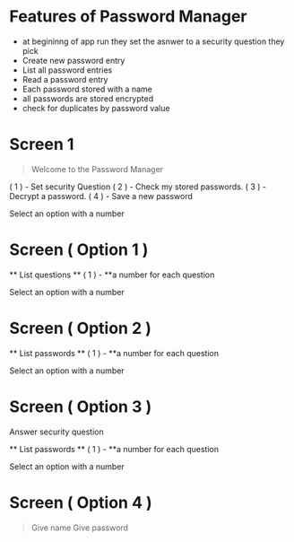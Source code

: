 

# Features of Password Manager
- at begininng of app run they set the asnwer to a security question they pick 
- Create new password entry
- List all password entries
- Read a password entry
- Each password stored with a name
- all passwords are stored encrypted
- check for duplicates by password value



# Screen 1

> Welcome to the Password Manager

( 1 ) - Set security Question
( 2 ) - Check my stored passwords.
( 3 ) - Decrypt a password.
( 4 ) - Save a new password

Select an option with a number

# Screen ( Option 1 )

** List questions **
( 1 ) - **a number for each question

Select an option with a number


# Screen ( Option 2 )

** List passwords **
( 1 ) - **a number for each question

Select an option with a number

# Screen ( Option 3 )

Answer security question

> 

** List passwords **
( 1 ) - **a number for each question

Select an option with a number


# Screen ( Option 4 )

> Give name
> Give password
















